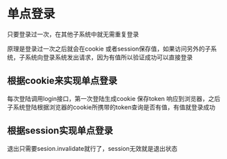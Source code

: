 # 单点登录
只要登录过一次，在其他子系统中就无需重复登录

原理是登录过一次之后就会在cookie 或者session保存值，如果访问另外的子系统，子系统向登录系统发出请求，因为有值所以验证成功可以直接登录

## 根据cookie来实现单点登录
每次登陆调用login接口，第一次登陆生成cookie 保存token
响应到浏览器，之后子系统登陆根据浏览器的cookie所携带的token查询是否有值，有值就登录成功

## 根据session实现单点登录
退出只需要sesion.invalidate就行了，session无效就是退出状态